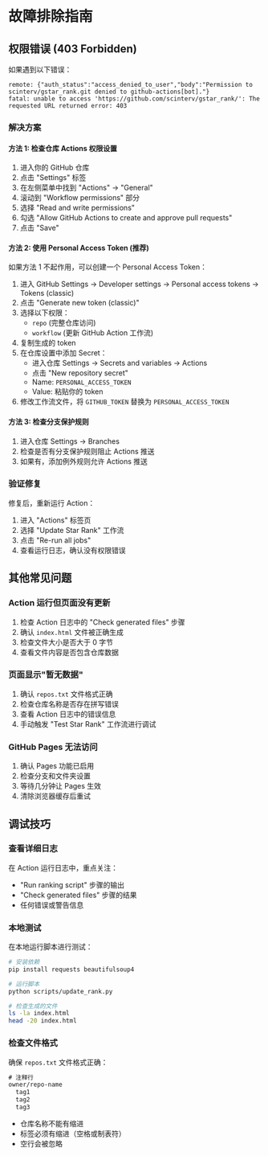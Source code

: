 # 故障排除指南

## 权限错误 (403 Forbidden)

如果遇到以下错误：

```
remote: {"auth_status":"access_denied_to_user","body":"Permission to scinterv/gstar_rank.git denied to github-actions[bot]."}
fatal: unable to access 'https://github.com/scinterv/gstar_rank/': The requested URL returned error: 403
```

### 解决方案

#### 方法 1: 检查仓库 Actions 权限设置

1. 进入你的 GitHub 仓库
2. 点击 "Settings" 标签
3. 在左侧菜单中找到 "Actions" → "General"
4. 滚动到 "Workflow permissions" 部分
5. 选择 "Read and write permissions"
6. 勾选 "Allow GitHub Actions to create and approve pull requests"
7. 点击 "Save"

#### 方法 2: 使用 Personal Access Token (推荐)

如果方法 1 不起作用，可以创建一个 Personal Access Token：

1. 进入 GitHub Settings → Developer settings → Personal access tokens → Tokens (classic)
2. 点击 "Generate new token (classic)"
3. 选择以下权限：
   - `repo` (完整仓库访问)
   - `workflow` (更新 GitHub Action 工作流)
4. 复制生成的 token
5. 在仓库设置中添加 Secret：
   - 进入仓库 Settings → Secrets and variables → Actions
   - 点击 "New repository secret"
   - Name: `PERSONAL_ACCESS_TOKEN`
   - Value: 粘贴你的 token
6. 修改工作流文件，将 `GITHUB_TOKEN` 替换为 `PERSONAL_ACCESS_TOKEN`

#### 方法 3: 检查分支保护规则

1. 进入仓库 Settings → Branches
2. 检查是否有分支保护规则阻止 Actions 推送
3. 如果有，添加例外规则允许 Actions 推送

### 验证修复

修复后，重新运行 Action：

1. 进入 "Actions" 标签页
2. 选择 "Update Star Rank" 工作流
3. 点击 "Re-run all jobs"
4. 查看运行日志，确认没有权限错误

## 其他常见问题

### Action 运行但页面没有更新

1. 检查 Action 日志中的 "Check generated files" 步骤
2. 确认 `index.html` 文件被正确生成
3. 检查文件大小是否大于 0 字节
4. 查看文件内容是否包含仓库数据

### 页面显示"暂无数据"

1. 确认 `repos.txt` 文件格式正确
2. 检查仓库名称是否存在拼写错误
3. 查看 Action 日志中的错误信息
4. 手动触发 "Test Star Rank" 工作流进行调试

### GitHub Pages 无法访问

1. 确认 Pages 功能已启用
2. 检查分支和文件夹设置
3. 等待几分钟让 Pages 生效
4. 清除浏览器缓存后重试

## 调试技巧

### 查看详细日志

在 Action 运行日志中，重点关注：

- "Run ranking script" 步骤的输出
- "Check generated files" 步骤的结果
- 任何错误或警告信息

### 本地测试

在本地运行脚本进行测试：

```bash
# 安装依赖
pip install requests beautifulsoup4

# 运行脚本
python scripts/update_rank.py

# 检查生成的文件
ls -la index.html
head -20 index.html
```

### 检查文件格式

确保 `repos.txt` 文件格式正确：

```txt
# 注释行
owner/repo-name
  tag1
  tag2
  tag3
```

- 仓库名称不能有缩进
- 标签必须有缩进（空格或制表符）
- 空行会被忽略

